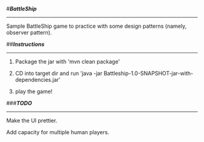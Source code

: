 
#***BattleShip***

---

Sample BattleShip game to practice with some design patterns (namely, observer pattern).


##***Instructions***

---


1) Package the jar with 'mvn clean package'


2) CD into target dir and run 'java -jar Battleship-1.0-SNAPSHOT-jar-with-dependencies.jar'


3) play the game!


###***TODO***

---

Make the UI prettier.

Add capacity for multiple human players.

